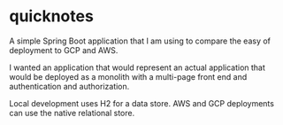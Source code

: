 # quicknotes

A simple Spring Boot application that I am using to compare the easy of deployment to GCP and AWS.

I wanted an application that would represent an actual application 
that would be deployed as a monolith with a multi-page front end and
authentication and authorization.

Local development uses H2 for a data store. AWS and GCP deployments
can use the native relational store.
